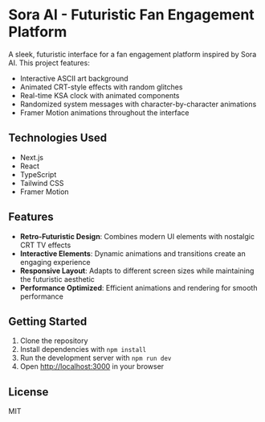 # Sora AI - Futuristic Fan Engagement Platform

A sleek, futuristic interface for a fan engagement platform inspired by Sora AI. This project features:

-   Interactive ASCII art background
-   Animated CRT-style effects with random glitches
-   Real-time KSA clock with animated components
-   Randomized system messages with character-by-character animations
-   Framer Motion animations throughout the interface

## Technologies Used

-   Next.js
-   React
-   TypeScript
-   Tailwind CSS
-   Framer Motion

## Features

-   **Retro-Futuristic Design**: Combines modern UI elements with nostalgic CRT TV effects
-   **Interactive Elements**: Dynamic animations and transitions create an engaging experience
-   **Responsive Layout**: Adapts to different screen sizes while maintaining the futuristic aesthetic
-   **Performance Optimized**: Efficient animations and rendering for smooth performance

## Getting Started

1. Clone the repository
2. Install dependencies with `npm install`
3. Run the development server with `npm run dev`
4. Open [http://localhost:3000](http://localhost:3000) in your browser

## License

MIT

